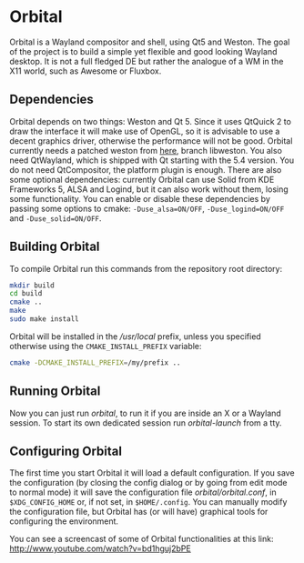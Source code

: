 Orbital
=======

Orbital is a Wayland compositor and shell, using Qt5 and Weston.
The goal of the project is to build a simple yet flexible and good looking
Wayland desktop. It is not a full fledged DE but rather the analogue of a WM
in the X11 world, such as Awesome or Fluxbox.

## Dependencies
Orbital depends on two things: Weston and Qt 5.
Since it uses QtQuick 2 to draw the interface it will make use of OpenGL,
so it is advisable to use a decent graphics driver, otherwise the performance
will not be good.
Orbital currently needs a patched weston from [here](https://github.com/giucam/weston),
branch libweston. You also need QtWayland, which is shipped with Qt starting with the 5.4 version.
You do not need QtCompositor, the platform plugin is enough.
There are also some optional dependencies: currently Orbital can use Solid from
KDE Frameworks 5, ALSA and Logind, but it can also work without them, losing some
functionality. You can enable or disable these dependencies by passing some options
to cmake: `-Duse_alsa=ON/OFF`, `-Duse_logind=ON/OFF` and `-Duse_solid=ON/OFF`.

## Building Orbital
To compile Orbital run this commands from the repository root directory:
```sh
mkdir build
cd build
cmake ..
make
sudo make install
```


Orbital will be installed in the */usr/local* prefix, unless you specified
otherwise using the `CMAKE_INSTALL_PREFIX` variable:
```sh
cmake -DCMAKE_INSTALL_PREFIX=/my/prefix ..
```

## Running Orbital
Now you can just run *orbital*, to run it if you are inside an X or a Wayland
session. To start its own dedicated session run *orbital-launch* from a tty.

## Configuring Orbital
The first time you start Orbital it will load a default configuration. If you
save the configuration (by closing the config dialog or by going from edit mode
to normal mode) it will save the configuration file *orbital/orbital.conf*, in
`$XDG_CONFIG_HOME` or, if not set, in `$HOME/.config`. You can manually modify
the configuration file, but Orbital has (or will have) graphical tools
for configuring the environment.

You can see a screencast of some of Orbital functionalities at this link:
http://www.youtube.com/watch?v=bd1hguj2bPE
